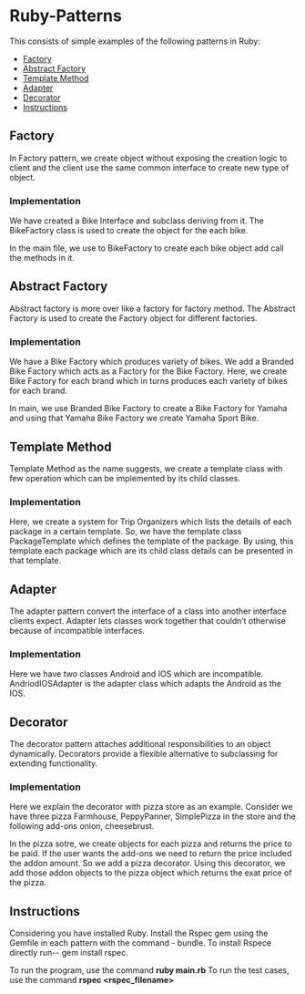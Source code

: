 # Ruby-Patterns

This consists of simple examples of the following patterns in Ruby:

* [Factory](#factory)
* [Abstract Factory](#abstract-factory)
* [Template Method](#template-method)
* [Adapter](#adapter)
* [Decorator](#decorator)
* [Instructions](#instructions)

## Factory

In Factory pattern, we create object without exposing the creation logic to client and the client use the same common interface to create new type of object.

### Implementation

We have created a Bike Interface and subclass deriving from it. The BikeFactory class is used to create the object for the each bike.

In the main file, we use to BikeFactory to create each bike object add call the methods in it.

## Abstract Factory

Abstract factory is more over like a factory for factory method. The Abstract Factory is used to create the Factory object for different factories.

### Implementation
We have a Bike Factory which produces variety of bikes. We add a Branded Bike Factory which acts as a Factory for the Bike Factory. Here, we create Bike Factory for each brand which in turns produces each variety of bikes for each brand.

In main, we use Branded Bike Factory to create a Bike Factory for Yamaha and using that Yamaha Bike Factory we create Yamaha Sport Bike.

## Template Method

Template Method as the name suggests, we create a template class with few operation which can be implemented by its child classes.

### Implementation

Here, we create a system for Trip Organizers which lists the details of each package in a certain template. So, we have the template class PackageTemplate which defines the template of the package. By using, this template each package which are its child class details can be presented in that template. 

## Adapter

The adapter pattern convert the interface of a class into another interface clients expect. Adapter lets classes work together that couldn’t otherwise because of incompatible interfaces.

### Implementation

Here we have two classes Android and IOS which are incompatible. AndriodIOSAdapter is the adapter class which adapts the Android as the IOS. 

## Decorator

The decorator pattern attaches additional responsibilities to an object dynamically. Decorators provide a flexible alternative to subclassing for extending functionality.

### Implementation

Here we explain the decorator with pizza store as an example. Consider we have three pizza Farmhouse, PeppyPanner, SimplePizza in the store and the following add-ons onion, cheesebrust. 

In the pizza sotre, we create objects for each pizza and returns the price to be paid. If the user wants the add-ons we need to return the price included the addon amount. So we add a pizza decorator. Using this decorator, we add those addon objects to the pizza object which returns the exat price of the pizza.

## Instructions

Considering you have installed Ruby. Install the Rspec gem using the Gemfile in each pattern with the command - bundle. To install Rspece directly run-- gem install rspec.

To run the program, use the command **ruby main.rb**
To run the test cases, use the command **rspec <rspec_filename>**
